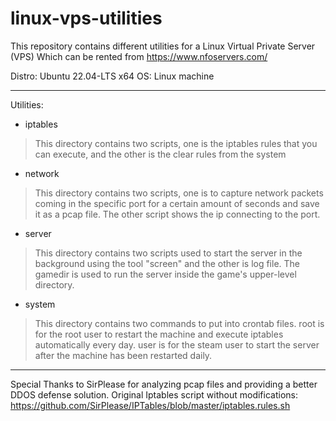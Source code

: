 # linux-vps-utilities

This repository contains different utilities for a Linux Virtual Private Server (VPS) Which can be rented from https://www.nfoservers.com/

Distro: Ubuntu 22.04-LTS x64
OS: Linux machine

___________________________________________________________________________________________________________________________________

Utilities:
- iptables
> This directory contains two scripts, one is the iptables rules that you can execute, and the other is the clear rules from the system
- network
> This directory contains two scripts, one is to capture network packets coming in the specific port for a certain amount of seconds and save it as a pcap file. The other script shows the ip connecting to the port.
- server
> This directory contains two scripts used to start the server in the background using the tool "screen" and the other is log file. The gamedir is used to run the server inside the game's upper-level directory.
- system
> This directory contains two commands to put into crontab files. root is for the root user to restart the machine and execute iptables automatically every day. user is for the steam user to start the server after the machine has been restarted daily.

___________________________________________________________________________________________________________________________________

Special Thanks to SirPlease for analyzing pcap files and providing a better DDOS defense solution.
Original Iptables script without modifications: https://github.com/SirPlease/IPTables/blob/master/iptables.rules.sh


